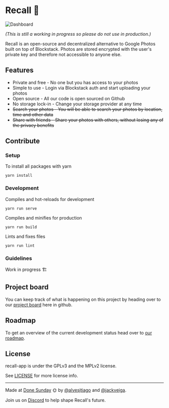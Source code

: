 # Recall 📸

![Dashboard](https://user-images.githubusercontent.com/407470/47449532-c7c0f280-d7ba-11e8-933e-09ece8ee0942.png)

*(This is still a working in progress so please do not use in production.)*

Recall is an open-source and decentralized alternative to Google Photos built on top of Blockstack. Photos are stored encrypted with the user's private key and therefore not accessible to anyone else.

## Features

- Private and free - No one but you has access to your photos
- Simple to use - Login via Blockstack auth and start uploading your photos
- Open source - All our code is open sourced on Github
- No storage lock-in -  Change your storage provider at any time
- ~~Search your photos - You will be able to search your photos by location, time and other data~~
- ~~Share with friends - Share your photos with others, without losing any of the privacy benefits~~

## Contribute

### Setup

To install all packages with yarn

`yarn install`

### Development

Compiles and hot-reloads for development

`yarn run serve`

Compiles and minifies for production

`yarn run build`

Lints and fixes files

`yarn run lint`

### Guidelines

Work in progress 🏗

## Project board

You can keep track of what is happening on this project by heading over to our [project board](https://github.com/orgs/recall-photos/projects/1) here in github.

## Roadmap

To get an overview of the current development status head over to [our roadmap](https://github.com/orgs/recall-photos/projects/2).

## License

recall-app is under the GPLv3 and the MPLv2 license.

See [LICENSE](https://github.com/recall-photos/recall-app/blob/master/LICENSE) for more license info.

---

Made at [Done Sunday](http://donesunday.com/) 🌞 by [@alvesjtiago](https://twitter.com/alvesjtiago) and [@jackveiga](https://twitter.com/jackveiga).

Join us on [Discord](https://discord.gg/JpCBs2X) to help shape Recall's future.
